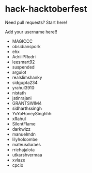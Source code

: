 # hack-hacktoberfest
Need pull requests? Start here!

Add your username here!!

- MAGICCC
- obsidianspork
- ehx
- AdriiiPRodri
- leesmart92
- suspended
- arguiot
- realslimshanky
- sidgupta234
- yrahul3910
- nistath
- jatinrajani
- GRANTSWIM4
- sidharthssingh
- YoYoHoneySinghhh
- xRahul
- SilentFlame
- darkwizz
- manuelmdn
- lilyholcombe
- mateusduraes
- rrichajalota
- utkarshvermaa
- xvlaze
- cpcio

